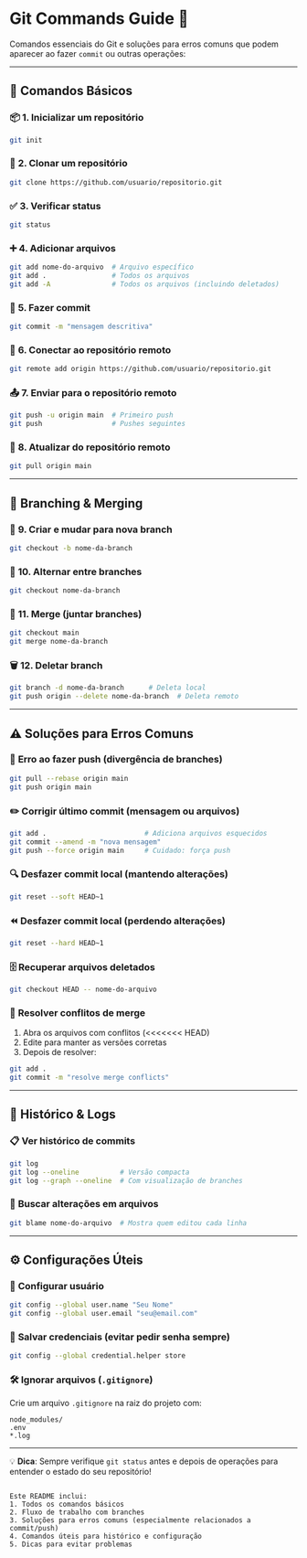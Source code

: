 # Git Commands Guide 🚀

Comandos essenciais do Git e soluções para erros comuns que podem aparecer ao fazer `commit` ou outras operações:

---

## 🔧 **Comandos Básicos**

### 📦 **1. Inicializar um repositório**
```bash
git init
```

### 📁 **2. Clonar um repositório**
```bash
git clone https://github.com/usuario/repositorio.git
```

### ✅ **3. Verificar status**
```bash
git status
```

### ➕ **4. Adicionar arquivos**
```bash
git add nome-do-arquivo  # Arquivo específico
git add .                # Todos os arquivos
git add -A               # Todos os arquivos (incluindo deletados)
```

### 💾 **5. Fazer commit**
```bash
git commit -m "mensagem descritiva"
```

### 🔗 **6. Conectar ao repositório remoto**
```bash
git remote add origin https://github.com/usuario/repositorio.git
```

### 📤 **7. Enviar para o repositório remoto**
```bash
git push -u origin main  # Primeiro push
git push                 # Pushes seguintes
```

### 🔄 **8. Atualizar do repositório remoto**
```bash
git pull origin main
```

---

## 🌿 **Branching & Merging**

### 🌳 **9. Criar e mudar para nova branch**
```bash
git checkout -b nome-da-branch
```

### 🔀 **10. Alternar entre branches**
```bash
git checkout nome-da-branch
```

### 🔁 **11. Merge (juntar branches)**
```bash
git checkout main
git merge nome-da-branch
```

### 🗑️ **12. Deletar branch**
```bash
git branch -d nome-da-branch      # Deleta local
git push origin --delete nome-da-branch  # Deleta remoto
```

---

## ⚠️ **Soluções para Erros Comuns**

### 🔄 **Erro ao fazer push (divergência de branches)**
```bash
git pull --rebase origin main
git push origin main
```

### ✏️ **Corrigir último commit (mensagem ou arquivos)**
```bash
git add .                        # Adiciona arquivos esquecidos
git commit --amend -m "nova mensagem"
git push --force origin main     # Cuidado: força push
```

### 🔍 **Desfazer commit local (mantendo alterações)**
```bash
git reset --soft HEAD~1
```

### ⏪ **Desfazer commit local (perdendo alterações)**
```bash
git reset --hard HEAD~1
```

### 🗄️ **Recuperar arquivos deletados**
```bash
git checkout HEAD -- nome-do-arquivo
```

### 🔀 **Resolver conflitos de merge**
1. Abra os arquivos com conflitos (<<<<<<< HEAD)
2. Edite para manter as versões corretas
3. Depois de resolver:
```bash
git add .
git commit -m "resolve merge conflicts"
```

---

## 📜 **Histórico & Logs**

### 📋 **Ver histórico de commits**
```bash
git log
git log --oneline          # Versão compacta
git log --graph --oneline  # Com visualização de branches
```

### 🔎 **Buscar alterações em arquivos**
```bash
git blame nome-do-arquivo  # Mostra quem editou cada linha
```

---

## ⚙️ **Configurações Úteis**

### 👤 **Configurar usuário**
```bash
git config --global user.name "Seu Nome"
git config --global user.email "seu@email.com"
```

### 🔑 **Salvar credenciais (evitar pedir senha sempre)**
```bash
git config --global credential.helper store
```

### 🛠️ **Ignorar arquivos (`.gitignore`)**
Crie um arquivo `.gitignore` na raiz do projeto com:
```
node_modules/
.env
*.log
```

---

💡 **Dica**: Sempre verifique `git status` antes e depois de operações para entender o estado do seu repositório!
```

Este README inclui:
1. Todos os comandos básicos
2. Fluxo de trabalho com branches
3. Soluções para erros comuns (especialmente relacionados a commit/push)
4. Comandos úteis para histórico e configuração
5. Dicas para evitar problemas
